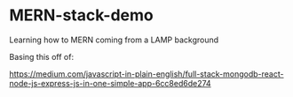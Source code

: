 # MERN-stack-demo
Learning how to MERN coming from a LAMP background

Basing this off of:

https://medium.com/javascript-in-plain-english/full-stack-mongodb-react-node-js-express-js-in-one-simple-app-6cc8ed6de274
